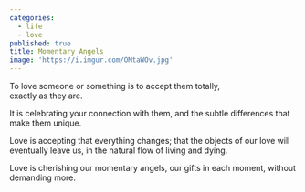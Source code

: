 ```yaml
---
categories:
  - life
  - love
published: true
title: Momentary Angels
image: 'https://i.imgur.com/OMtaWOv.jpg'
---
```

To love someone 
or something
is to accept them totally,  
exactly as they are.

It is celebrating
your connection with them,
and the subtle differences
that make them unique.

Love is accepting
that everything changes;
that the objects of our love
will eventually leave us,
in the natural flow 
of living and dying.

Love is cherishing
our momentary angels,
our gifts in each moment,
without demanding more.

